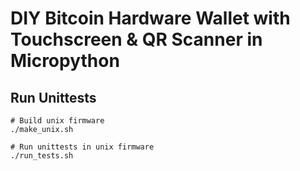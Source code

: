 # DIY Bitcoin Hardware Wallet with Touchscreen & QR Scanner in Micropython

## Run Unittests

```
# Build unix firmware
./make_unix.sh

# Run unittests in unix firmware
./run_tests.sh
```
